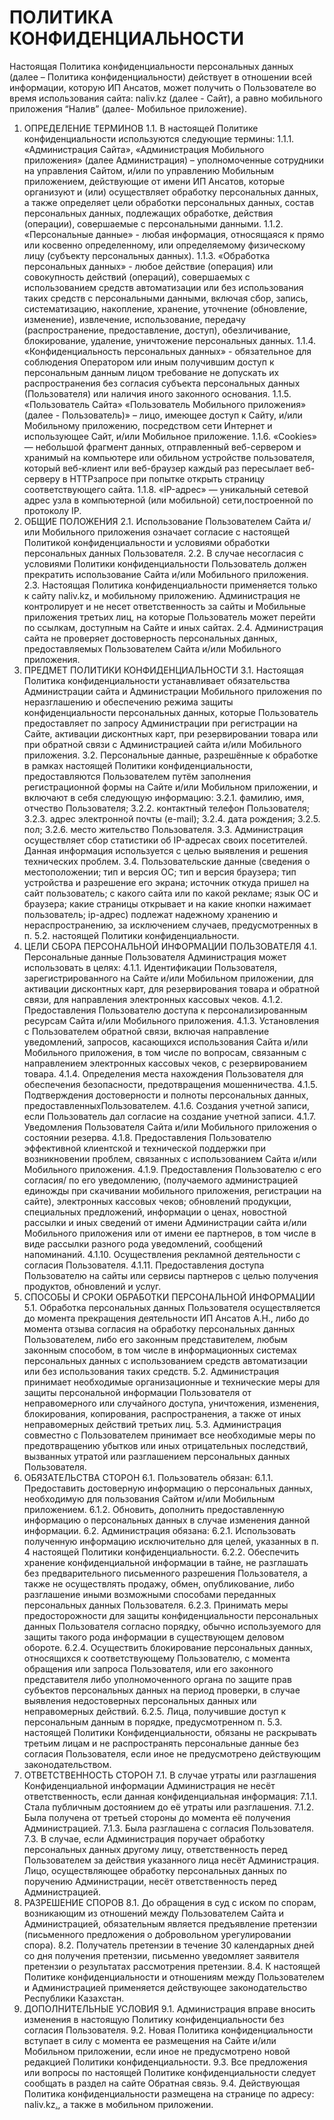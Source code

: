 # ПОЛИТИКА КОНФИДЕНЦИАЛЬНОСТИ

Настоящая Политика конфиденциальности персональных данных (далее – Политика конфиденциальности) действует в отношении всей информации, которую ИП Ансатов, может получить о Пользователе во время использования сайта: naliv.kz (далее - Сайт), а равно мобильного приложения “Налив” (далее- Мобильное приложение).

1. ОПРЕДЕЛЕНИЕ ТЕРМИНОВ
1.1. В настоящей Политике конфиденциальности используются следующие термины:
1.1.1. «Администрация Сайта», «Администрация Мобильного приложения» (далее Администрация) – уполномоченные
сотрудники на управления Сайтом, и/или по управлению Мобильным приложением, действующие от имени ИП Ансатов, которые организуют и (или) осуществляет обработку персональных данных, а также определяет цели обработки персональных данных, состав персональных данных, подлежащих обработке, действия (операции), совершаемые с персональными данными.
1.1.2. «Персональные данные» - любая информация, относящаяся к прямо или косвенно определенному, или определяемому физическому лицу (субъекту персональных данных).
1.1.3. «Обработка персональных данных» - любое действие (операция) или совокупность действий (операций), совершаемых с использованием средств автоматизации или без использования таких средств с персональными данными, включая сбор, запись, систематизацию, накопление, хранение, уточнение (обновление, изменение), извлечение,
использование, передачу (распространение, предоставление, доступ), обезличивание, блокирование, удаление, уничтожение персональных данных.
1.1.4. «Конфиденциальность персональных данных» - обязательное для соблюдения Оператором или иным получившим доступ к персональным данным лицом требование не допускать их распространения без согласия субъекта персональных данных (Пользователя) или наличия иного законного основания.
1.1.5. «Пользователь Сайта» «Пользователь Мобильного приложения» (далее - Пользователь)» – лицо, имеющее доступ к Сайту, и/или Мобильному приложению, посредством сети Интернет и использующее Сайт, и/или Мобильное приложение.
1.1.6. «Cookies» — небольшой фрагмент данных, отправленный веб-сервером и хранимый на компьютере или обильном устройстве пользователя, который веб-клиент или веб-браузер каждый раз пересылает веб-серверу в HTTPзапросе при попытке открыть страницу соответствующего сайта.
 1.1.8. «IP-адрес» — уникальный сетевой адрес узла в компьютерной (или мобильной) сети,построенной по протоколу IP.
2. ОБЩИЕ ПОЛОЖЕНИЯ
2.1. Использование Пользователем Сайта и/или Мобильного приложения означает согласие с настоящей Политикой
конфиденциальности и условиями обработки персональных данных Пользователя.
2.2. В случае несогласия с условиями Политики конфиденциальности Пользователь должен прекратить использование
Сайта и/или Мобильного приложения.
2.3. Настоящая Политика конфиденциальности применяется только к сайту naliv.kz[.](https://naliv.kz/) и мобильному приложению. Администрация не контролирует и не несет ответственность за сайты и Мобильные приложения третьих лиц, на которые Пользователь может перейти по ссылкам, доступным на Сайте и иных сайтах.
2.4. Администрация сайта не проверяет достоверность персональных данных, предоставляемых Пользователем Сайта и/или Мобильного приложения.
3. ПРЕДМЕТ ПОЛИТИКИ КОНФИДЕНЦИАЛЬНОСТИ
3.1. Настоящая Политика конфиденциальности устанавливает обязательства Администрации сайта и Администрации Мобильного приложения по неразглашению и обеспечению режима защиты конфиденциальности персональных данных, которые Пользователь предоставляет по запросу Администрации при регистрации на Сайте, активации дисконтных карт, при резервировании товара или при обратной связи с Администрацией сайта и/или Мобильного приложения.
3.2. Персональные данные, разрешённые к обработке в рамках настоящей Политики конфиденциальности, предоставляются Пользователем путём заполнения регистрационной формы на Сайте и/или Мобильном приложении, и включают в себя следующую информацию:
3.2.1. фамилию, имя, отчество Пользователя;
3.2.2. контактный телефон Пользователя;
3.2.3. адрес электронной почты (e-mail);
3.2.4. дата рождения;
3.2.5. пол;
3.2.6. место жительство Пользователя.
3.3. Администрация осуществляет сбор статистики об IP-адресах своих посетителей. Данная информация используется с целью выявления и решения технических проблем.
3.4. Пользовательские данные (сведения о местоположении; тип и версия ОС; тип и версия браузера; тип устройства и разрешение его экрана; источник откуда пришел на сайт пользователь; с какого сайта или по какой рекламе; язык ОС и браузера; какие страницы открывает и на какие кнопки нажимает пользователь; ip-адрес) подлежат надежному
хранению и нераспространению, за исключением случаев, предусмотренных в п. 5.2. настоящей Политики конфиденциальности.
4. ЦЕЛИ СБОРА ПЕРСОНАЛЬНОЙ ИНФОРМАЦИИ ПОЛЬЗОВАТЕЛЯ
4.1. Персональные данные Пользователя Администрация может использовать в целях:
4.1.1. Идентификации Пользователя, зарегистрированного на Сайте и/или Мобильном приложении, для активации дисконтных карт, для резервирования товара и обратной связи, для направления электронных кассовых чеков.
4.1.2. Предоставления Пользователю доступа к персонализированным ресурсам Сайта и/или Мобильного приложения.
4.1.3. Установления с Пользователем обратной связи, включая направление уведомлений, запросов, касающихся
использования Сайта и/или Мобильного приложения, в том числе по вопросам, связанным с направлением электронных
кассовых чеков, с резервированием товара.
4.1.4. Определения места нахождения Пользователя для обеспечения безопасности, предотвращения мошенничества.
4.1.5. Подтверждения достоверности и полноты персональных данных, предоставленныхПользователем.
4.1.6. Создания учетной записи, если Пользователь дал согласие на создание учетной записи.
4.1.7. Уведомления Пользователя Сайта и/или Мобильного приложения о состоянии резерва.
4.1.8. Предоставления Пользователю эффективной клиентской и технической поддержки при возникновении проблем, связанных с использованием Сайта и/или Мобильного приложения.
4.1.9. Предоставления Пользователю с его согласия/ по его уведомлению, (получаемого администрацией единожды при скачивании мобильного приложения, регистрации на сайте), электронных кассовых чеков; обновлений продукции, специальных предложений, информации о ценах, новостной рассылки и иных сведений от имени Администрации сайта и/или Мобильного приложения или от имени ее партнеров, в том числе в виде рассылки разного рода уведомлений,
сообщений напоминаний.
4.1.10. Осуществления рекламной деятельности с согласия Пользователя.
4.1.11. Предоставления доступа Пользователю на сайты или сервисы партнеров с целью получения продуктов,
обновлений и услуг.
5. СПОСОБЫ И СРОКИ ОБРАБОТКИ ПЕРСОНАЛЬНОЙ ИНФОРМАЦИИ
5.1. Обработка персональных данных Пользователя осуществляется до момента прекращения деятельности ИП Ансатов А.Н., либо до момента отзыва согласия на обработку персональных данных Пользователем, либо его законным представителем, любым законным способом, в том числе в информационных системах персональных данных с использованием средств автоматизации или без использования таких средств.
5.2. Администрация принимает необходимые организационные и технические меры для защиты персональной
информации Пользователя от неправомерного или случайного доступа, уничтожения, изменения, блокирования,
копирования, распространения, а также от иных неправомерных действий третьих лиц.
5.3. Администрация совместно с Пользователем принимает все необходимые меры по предотвращению убытков или
иных отрицательных последствий, вызванных утратой или разглашением персональных данных Пользователя.
6. ОБЯЗАТЕЛЬСТВА СТОРОН
6.1. Пользователь обязан:
6.1.1. Предоставить достоверную информацию о персональных данных, необходимую для пользования Сайтом и/или Мобильным приложением.
6.1.2. Обновить, дополнить предоставленную информацию о персональных данных в случае изменения данной информации.
6.2. Администрация обязана:
6.2.1. Использовать полученную информацию исключительно для целей, указанных в п. 4 настоящей Политики конфиденциальности.
6.2.2. Обеспечить хранение конфиденциальной информации в тайне, не разглашать без предварительного письменного разрешения Пользователя, а также не осуществлять продажу, обмен, опубликование, либо разглашение иными возможными способами переданных персональных данных Пользователя.
6.2.3. Принимать меры предосторожности для защиты конфиденциальности персональных данных Пользователя согласно порядку, обычно используемого для защиты такого рода информации в существующем деловом обороте.
6.2.4. Осуществить блокирование персональных данных, относящихся к соответствующему Пользователю, с момента обращения или запроса Пользователя, или его законного представителя либо уполномоченного органа по защите прав субъектов персональных данных на период проверки, в случае выявления недостоверных персональных данных или неправомерных действий.
6.2.5. Лица, получившие доступ к персональным данным в порядке, предусмотренном п. 5.3. настоящей Политики
Конфиденциальности, обязаны не раскрывать третьим лицам и не распространять персональные данные без согласия
Пользователя, если иное не предусмотрено действующим законодательством.
7. ОТВЕТСТВЕННОСТЬ СТОРОН
7.1. В случае утраты или разглашения Конфиденциальной информации Администрация не несёт ответственность, если
данная конфиденциальная информация:
7.1.1. Стала публичным достоянием до её утраты или разглашения.
7.1.2. Была получена от третьей стороны до момента её получения Администрацией.
7.1.3. Была разглашена с согласия Пользователя.
7.3. В случае, если Администрация поручает обработку персональных данных другому лицу, ответственность перед Пользователем за действия указанного лица несёт Администрация. Лицо, осуществляющее обработку персональных данных по поручению Администрации, несёт ответственность перед Администрацией.
8. РАЗРЕШЕНИЕ СПОРОВ
8.1. До обращения в суд с иском по спорам, возникающим из отношений между Пользователем Сайта и Администрацией, обязательным является предъявление претензии (письменного предложения о добровольном урегулировании спора).
8.2. Получатель претензии в течение 30 календарных дней со дня получения претензии, письменно уведомляет заявителя претензии о результатах рассмотрения претензии.
8.4. К настоящей Политике конфиденциальности и отношениям между Пользователем и Администрацией применяется действующее законодательство Республики Казахстан.
9. ДОПОЛНИТЕЛЬНЫЕ УСЛОВИЯ
9.1. Администрация вправе вносить изменения в настоящую Политику конфиденциальности без согласия Пользователя.
9.2. Новая Политика конфиденциальности вступает в силу с момента ее размещения на Сайте и/или Мобильном приложении, если иное не предусмотрено новой редакцией Политики конфиденциальности.
9.3. Все предложения или вопросы по настоящей Политике конфиденциальности следует сообщать в раздел на сайте Обратная связь.
9.4. Действующая Политика конфиденциальности размещена на странице по адресу:
naliv.kz[.](https://naliv.kz/), а также в мобильном приложении.